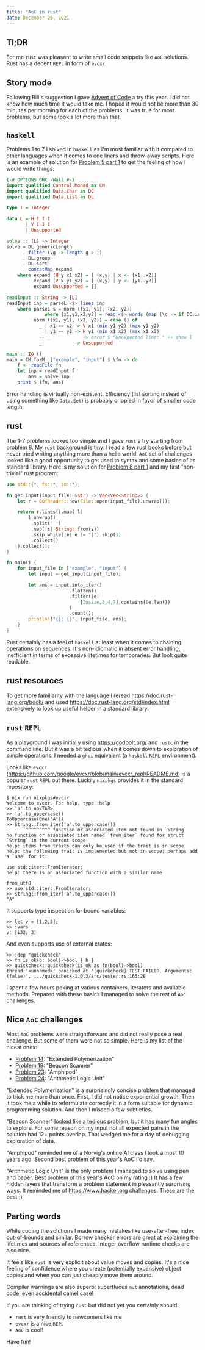 ```yaml
---
title: "AoC in rust"
date: December 25, 2021
---
```


## Tl;DR

For me `rust` was pleasant to write small code snippets like `AoC`
solutions. Rust has a decent `REPL` in form of `evcxr`.

## Story mode

Following Bill's suggestion I gave [Advent of
Code](https://adventofcode.com/) a try this year.
I did not know how much time it would take me. I hoped it would not be
more than 30 minutes per morning for each of the problems. It was true
for most problems, but some took a lot more than that.

## `haskell`

Problems 1 to 7 I solved in `haskell` as I'm most familiar with it
compared to other languages when it comes to one liners and throw-away
scripts. Here is an example of solution for [Problem 5 part
1](https://adventofcode.com/2021/day/5) to get the feeling of how I
would write things:

``` haskell
{-# OPTIONS_GHC -Wall #-}
import qualified Control.Monad as CM
import qualified Data.Char as DC
import qualified Data.List as DL

type I = Integer

data L = H I I I
       | V I I I
       | Unsupported

solve :: [L] -> Integer
solve = DL.genericLength
      . filter (\g -> length g > 1)
      . DL.group
      . DL.sort
      . concatMap expand
    where expand (H y x1 x2) = [ (x,y) | x <- [x1..x2]]
          expand (V x y1 y2) = [ (x,y) | y <- [y1..y2]]
          expand Unsupported = []

readInput :: String -> [L]
readInput inp = parseL <$> lines inp
    where parseL s = norm ((x1, y1), (x2, y2))
              where [x1,y1,x2,y2] = read <$> words (map (\c -> if DC.isDigit c then c else ' ') s)
          norm ((x1, y1), (x2, y2)) = case () of
            _ | x1 == x2 -> V x1 (min y1 y2) (max y1 y2)
            _ | y1 == y2 -> H y1 (min x1 x2) (max x1 x2)
            -- _            -> error $ "Unexpected line: " ++ show l
            _            -> Unsupported

main :: IO ()
main = CM.forM_ ["example", "input"] $ \fn -> do
    f <- readFile fn
    let inp = readInput f
        ans = solve inp
    print $ (fn, ans)
```

Error handling is virtually non-existent. Efficiency (list sorting
instead of using something like `Data.Set`) is probably crippled in
favor of smaller code length.

## rust

The 1-7 problems looked too simple and I gave `rust` a try starting
from problem 8.
My `rust` background is tiny: I read a few rust books before but never
tried writing anything more than a hello world. `AoC` set of challenges
looked like a good opportunity to get used to syntax and some basics of
its standard library.
Here is my solution for [Problem 8 part
1](https://adventofcode.com/2021/day/8) and my first "non-trivial"
rust program:

``` rust
use std::{*, fs::*, io::*};

fn get_input(input_file: &str) -> Vec<Vec<String>> {
    let r = BufReader::new(File::open(input_file).unwrap());

    return r.lines().map(|l|
        l.unwrap()
         .split(' ')
         .map(|s| String::from(s))
         .skip_while(|e| e != "|").skip(1)
         .collect()
    ).collect();
}

fn main() {
    for input_file in ["example", "input"] {
        let input = get_input(input_file);

        let ans = input.into_iter()
                       .flatten()
                       .filter(|e|
                           [2usize,3,4,7].contains(&e.len())
                       )
                       .count();
        println!("{}: {}", input_file, ans);
    }
}
```

Rust certainly has a feel of `haskell` at least when it comes to chaining
operations on sequences. It's non-idiomatic in absent error handling,
inefficient in terms of excessive lifetimes for temporaries. But look
quite readable.

## rust resources

To get more familiarity with the language I reread
<https://doc.rust-lang.org/book/> and used
<https://doc.rust-lang.org/std/index.html> extensively to look up useful
helper in a standard library.

## `rust` `REPL`

As a playground I was initially using <https://godbolt.org/> and
`rustc` in the command line. But it was a bit tedious when it comes
down to exploration of simple operations. I needed a `ghci` equivalent
(a `haskell` `REPL` environment).

Looks like `evcxr`
(<https://github.com/google/evcxr/blob/main/evcxr_repl/README.md>) is a
popular `rust` `REPL` out there. Luckily `nixpkgs` provides it in the
standard repository:

``` 
$ nix run nixpkgs#evcxr
Welcome to evcxr. For help, type :help
>> 'a'.to_up<TAB>
>> 'a'.to_uppercase()
ToUppercase(One('A'))
>> String::from_iter('a'.to_uppercase())
       ^^^^^^^^^ function or associated item not found in `String`
no function or associated item named `from_iter` found for struct `String` in the current scope
help: items from traits can only be used if the trait is in scope
help: the following trait is implemented but not in scope; perhaps add a `use` for it:

use std::iter::FromIterator;
help: there is an associated function with a similar name

from_utf8
>> use std::iter::FromIterator;
>> String::from_iter('a'.to_uppercase())
"A"
```

It supports type inspection for bound variables:

``` 
>> let v = [1,2,3];
>> :vars
v: [i32; 3]
```

And even supports use of external crates:

``` 
>> :dep "quickcheck"
>> fn is_ok(b: bool)->bool { b }
>> quickcheck::quickcheck(is_ok as fn(bool)->bool)
thread '<unnamed>' panicked at '[quickcheck] TEST FAILED. Arguments: (false)', .../quickcheck-1.0.3/src/tester.rs:165:28
```

I spent a few hours poking at various containers, iterators and
available methods.
Prepared with these basics I managed to solve the rest of `AoC`
challenges.

## Nice `AoC` challenges

Most `AoC` problems were straightforward and did not really pose a real
challenge.
But some of them were not so simple. Here is my list of the nicest ones:

- [Problem 14](https://adventofcode.com/2021/day/14): "Extended
  Polymerization"
- [Problem 19](https://adventofcode.com/2021/day/19): "Beacon Scanner"
- [Problem 23](https://adventofcode.com/2021/day/23): "Amphipod"
- [Problem 24](https://adventofcode.com/2021/day/24): "Arithmetic Logic
  Unit"

"Extended Polymerization" is a surprisingly concise problem that
managed to trick me more than once. First, I did not notice exponential
growth. Then it took me a while to reformulate correctly it in a form
suitable for dynamic programming solution. And then I missed a few
subtleties.

"Beacon Scanner" looked like a tedious problem, but it has many fun
angles to explore. For some reason on my input not all expected pairs in
the solution had 12+ points overlap. That wedged me for a day of
debugging exploration of data.

"Amphipod" reminded me of a Norvig's online AI class I took almost 10
years ago. Second best problem of this year's AoC I'd say.

"Arithmetic Logic Unit" is the only problem I managed to solve using
pen and paper. Best problem of this year's AoC on my rating :) It has a
few hidden layers that transform a problem statement in pleasantly
surprising ways. It reminded me of <https://www.hacker.org> challenges.
These are the best :)

## Parting words

While coding the solutions I made many mistakes like use-after-free,
index out-of-bounds and similar. Borrow checker errors are great at
explaining the lifetimes and sources of references. Integer overflow
runtime checks are also nice.

It feels like `rust` is very explicit about value moves and copies.
It's a nice feeling of confidence where you create (potentially
expensive) object copies and when you can just cheaply move them around.

Compiler warnings are also superb: superfluous `mut` annotations, dead
code, even accidental camel case!

If you are thinking of trying `rust` but did not yet you certainly
should.

- `rust` is very friendly to newcomers like me
- `evcxr` is a nice `REPL`
- `AoC` is cool!

Have fun!
